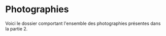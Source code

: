 # Photographies

Voici le dossier comportant l'ensemble des photographies présentes dans la partie 2. 
